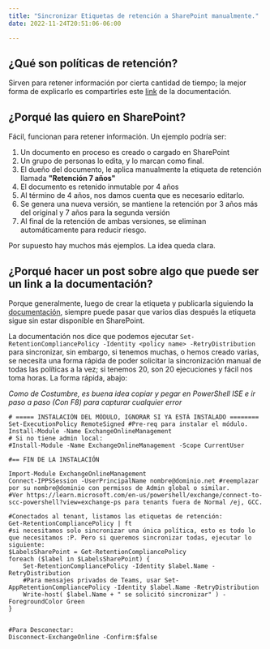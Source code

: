 ```yaml
---
title: "Sincronizar Etiquetas de retención a SharePoint manualmente."
date: 2022-11-24T20:51:06-06:00

---
```

## ¿Qué son políticas de retención?
Sirven para retener información por cierta cantidad de tiempo; la mejor forma de explicarlo es compartirles este [link](https://learn.microsoft.com/en-us/microsoft-365/compliance/retention-policies-sharepoint?view=o365-worldwide) de la documentación. 

## ¿Porqué las quiero en SharePoint?
Fácil, funcionan para retener información. Un ejemplo podría ser: 

1. Un documento en proceso es creado o cargado en SharePoint
2. Un grupo de personas lo edita, y lo marcan como final. 
3. El dueño del documento, le aplica manualmente la etiqueta de retención llamada **"Retención 7 años"**
4. El documento es retenido inmutable por 4 años
5. Al término de 4 años, nos damos cuenta que es necesario editarlo. 
6. Se genera una nueva versión, se mantiene la retención por 3 años más del original y 7 años para la segunda versión
7. Al final de la retención de ambas versiones, se eliminan automáticamente para reducir riesgo. 

Por supuesto hay muchos más ejemplos. La idea queda clara. 

## ¿Porqué hacer un post sobre algo que puede ser un link a la documentación?
Porque generalmente, luego de crear la etiqueta y publicarla siguiendo la [documentación](https://learn.microsoft.com/en-us/microsoft-365/compliance/create-apply-retention-labels?view=o365-worldwide), siempre puede pasar que varios dias después la etiqueta sigue sin estar disponible en SharePoint. 

La documentación nos dice que podemos ejecutar `Set-RetentionCompliancePolicy -Identity <policy name> -RetryDistribution` para sincronizar, sin embargo, si tenemos muchas, o hemos creado varias, se necesita una forma rápida de poder solicitar la sincronización manual de todas las políticas a la vez; si tenemos 20, son 20 ejecuciones y fácil nos toma horas. La forma rápida, abajo: 

*Como de Costumbre, es buena idea copiar y pegar en PowerShell ISE e ir paso a paso (Con F8) para capturar cualquier error*
```
# ===== INSTALACIÓN DEL MÓDULO, IGNORAR SI YA ESTÁ INSTALADO ========
Set-ExecutionPolicy RemoteSigned #Pre-req para instalar el módulo. 
Install-Module -Name ExchangeOnlineManagement
# Si no tiene admin local: 
#Install-Module -Name ExchangeOnlineManagement -Scope CurrentUser

#== FIN DE LA INSTALACIÓN

Import-Module ExchangeOnlineManagement
Connect-IPPSSession -UserPrincipalName nombre@dominio.net #reemplazar por su nombre@dominio con permisos de Admin global o similar. 
#Ver https://learn.microsoft.com/en-us/powershell/exchange/connect-to-scc-powershell?view=exchange-ps para tenants fuera de Normal /ej, GCC. 

#Conectados al tenant, listamos las etiquetas de retención:
Get-RetentionCompliancePolicy | ft
#si necesitamos solo sincronizar una única política, esto es todo lo que necesitamos :P. Pero si queremos sincronizar todas, ejecutar lo siguiente: 
$LabelsSharePoint = Get-RetentionCompliancePolicy 
foreach ($label in $LabelsSharePoint) {
    Set-RetentionCompliancePolicy -Identity $label.Name -RetryDistribution
    #Para mensajes privados de Teams, usar Set-AppRetentionCompliancePolicy -Identity $label.Name -RetryDistribution
    Write-host( $label.Name + " se solicitó sincronizar" ) -ForegroundColor Green
}


#Para Desconectar: 
Disconnect-ExchangeOnline -Confirm:$false
```